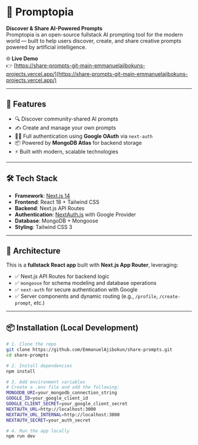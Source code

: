 # 🧠 Promptopia

**Discover & Share AI-Powered Prompts**  
Promptopia is an open-source fullstack AI prompting tool for the modern world — built to help users discover, create, and share creative prompts powered by artificial intelligence.

🌐 **Live Demo**  
👉 [https://share-prompts-git-main-emmanuelajibokuns-projects.vercel.app/](https://share-prompts-git-main-emmanuelajibokuns-projects.vercel.app/)

---

## 🚀 Features

- 🔍 Discover community-shared AI prompts
- ✍️ Create and manage your own prompts
- 🧑‍💻 Full authentication using **Google OAuth** via `next-auth`
- 📦 Powered by **MongoDB Atlas** for backend storage
- ⚡ Built with modern, scalable technologies

---

## 🛠 Tech Stack

- **Framework**: [Next.js 14](https://nextjs.org/)
- **Frontend**: React 18 + Tailwind CSS
- **Backend**: Next.js API Routes
- **Authentication**: [NextAuth.js](https://next-auth.js.org/) with Google Provider
- **Database**: MongoDB + Mongoose
- **Styling**: Tailwind CSS 3

---

## 🧩 Architecture

This is a **fullstack React app** built with **Next.js App Router**, leveraging:

- ✅ Next.js API Routes for backend logic
- ✅ `mongoose` for schema modeling and database operations
- ✅ `next-auth` for secure authentication with Google
- ✅ Server components and dynamic routing (e.g., `/profile`, `/create-prompt`, etc.)

---

## 📦 Installation (Local Development)

```bash
# 1. Clone the repo
git clone https://github.com/EmmanuelAjibokun/share-prompts.git
cd share-prompts

# 2. Install dependencies
npm install

# 3. Add environment variables
# Create a .env file and add the following:
MONGODB_URI=your_mongodb_connection_string
GOOGLE_ID=your_google_client_id
GOOGLE_CLIENT_SECRET=your_google_client_secret
NEXTAUTH_URL=http://localhost:3000
NEXTAUTH_URL_INTERNAL=http://localhost:3000
NEXTAUTH_SECRET=your_auth_secret

# 4. Run the app locally
npm run dev
